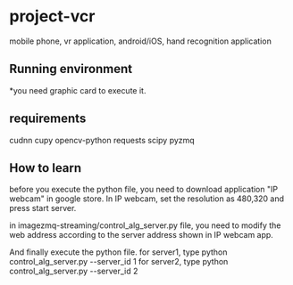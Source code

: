 # project-vcr
mobile phone, vr application, android/iOS, hand recognition application

## Running environment
*you need graphic card to execute it.

## requirements
cudnn
cupy
opencv-python
requests
scipy
pyzmq

## How to learn
before you execute the python file, you need to download application "IP webcam" in google store.
In IP webcam, set the resolution as 480,320 and press start server.

in imagezmq-streaming/control_alg_server.py file, you need to modify the web address according to the server address shown in IP webcam app.

And finally execute the python file.
for server1, type python control_alg_server.py --server_id 1 
for server2, type python control_alg_server.py --server_id 2 

